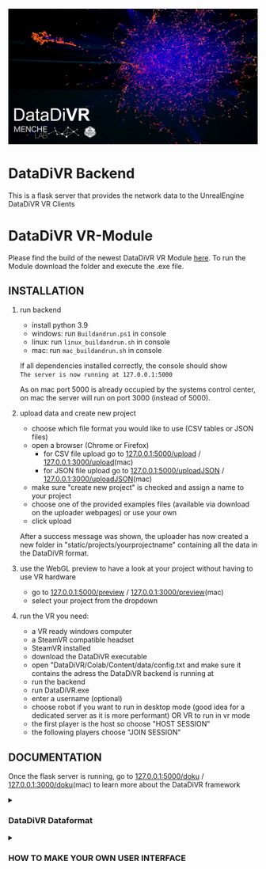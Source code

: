 ![Alt text](static/css/images/splash.png?raw=true "Title")

# DataDiVR Backend

This is a flask server that provides the network data to the UnrealEngine DataDiVR VR Clients

# DataDiVR VR-Module 

Please find the build of the newest DataDiVR VR Module <a style="font-size:14px" href="https://ucloud.univie.ac.at/index.php/s/kUNbOhrn8Bsl50d" target="_blank">here</a>.
To run the Module download the folder and execute the .exe file. 

## INSTALLATION

1. run backend

   - install python 3.9
   - windows: run `Buildandrun.ps1` in console
   - linux: run `linux_buildandrun.sh` in console
   - mac: run `mac_buildandrun.sh` in console

   If all dependencies installed correctly, the console should show </br>
   `The server is now running at 127.0.0.1:5000`

   As on mac port 5000 is already occupied by the systems control center, on mac the server will run on port 3000 (instead of 5000).

2. upload data and create new project
   - choose which file format you would like to use (CSV tables or JSON files) 
   - open a browser (Chrome or Firefox)
     * for CSV file upload go to [127.0.0.1:5000/upload](http://127.0.0.1:5000/upload) / [127.0.0.1:3000/upload](http://127.0.0.1:3000/upload)(mac)
     * for JSON file upload go to [127.0.0.1:5000/uploadJSON](http://127.0.0.1:5000/uploadJSON) / [127.0.0.1:3000/uploadJSON](http://127.0.0.1:3000/uploadJSON)(mac)
   - make sure "create new project" is checked and assign a name to your project
   - choose one of the provided examples files (available via download on the uploader webpages) or use your own
   - click upload

   After a success message was shown, the uploader has now created a new folder in "static/projects/yourprojectname" containing all the data in the DataDiVR format.

3. use the WebGL preview to have a look at your project without having to use VR hardware

   - go to [127.0.0.1:5000/preview](http://127.0.0.1:5000/preview) / [127.0.0.1:3000/preview](http://127.0.0.1:3000/preview)(mac)
   - select your project from the dropdown

4. run the VR
   you need:
   - a VR ready windows computer
   - a SteamVR compatible headset
   - SteamVR installed
   - download the DataDiVR executable
   - open "DataDiVR/Colab/Content/data/config.txt and make sure it contains the adress the DataDiVR backend is running at
   - run the backend
   - run DataDiVR.exe
   - enter a username (optional)
   - choose robot if you want to run in desktop mode (good idea for a dedicated server as it is more performant) OR VR to run in vr mode
   - the first player is the host so choose "HOST SESSION"
   - the following players choose "JOIN SESSION"

## DOCUMENTATION

Once the flask server is running, go to [127.0.0.1:5000/doku](http://127.0.0.1:5000/doku) / [127.0.0.1:3000/doku](http://127.0.0.1:3000/doku)(mac) to learn more about the DataDiVR framework

<details>
  <summary><h3> DataDiVR Dataformat</h3></summary>
    
The DataDiVR_WebApp acts as a multiplayer gameserver for one or more VR clients.
Its purpose is to serve the connected players with big network datasets - as quickly as possible.
That is the reason why most properties are stored (and transmitted over the network) as images.

Every folder in "static/projects/ contains 3 JSON files (check out the file dataframeTemplate.json for the exact structure)
as well as 5 subfolders containing textures

- static/projects/projectname/
   - nodes.json
   - links.json
   - pfile.json
   - pdata.json
  - layouts
      - layout01XYZ.bmp
      - layout02XYZ.bmp
  - layoutsl
      - layoutl01XYZ.bmp
      - layoutl02XYZ.bmp
  - layoutsRGB
      - layout01RGB.png
      - layout02RGB.png
  - links
      - links.bmp
  - linksRGB
      - linksRGB.png

layouts + layoutsl -> Node Positions

this needs a little explaining:
Think of a texture as a dataset of the following format: [[R,G,B],[R,G,B],[R,G,B],..] 
where every [R,G,B] is a pixel.
This can be used to store a location (X->R Y->G Z->B) per pixel.
Because a .bmp only has 8 bit depth we need a second texture to get a resolution of 65536 per axis. this is where "layoutsl" comes into play.
NOTE: node positions need to be in a 0 - 1 range (!), the conversion works like this:

floor(x _ 256) -> layouts
floor(x _ 65536 % 256) -> layoutsl

This means, that the available space is not unlimited, so when nodes are closer than 1/65536 units they will snap together.

</details>

<details>
<summary><h3>HOW TO MAKE YOUR OWN USER INTERFACE</h3></summary>
The User Interfaces for the DataDiVR are realized with html and js and are rendered in the UnrealEngine in-game webbrowser, which is Chromium. Data is passed between the flask server and the html clients in JSON format. The html pages also act as a middleman between the UnrealEngine VR Module and the flask server.
Here is a series of examples that explain in detail how to create your own user interfaces.
(you have to run the flask server locally to see those pages)

go to [127.0.0.1:5000/doku](http://127.0.0.1:5000/doku) / [127.0.0.1:3000/doku](http://127.0.0.1:3000/doku)(mac)

</details>


<br><br>

